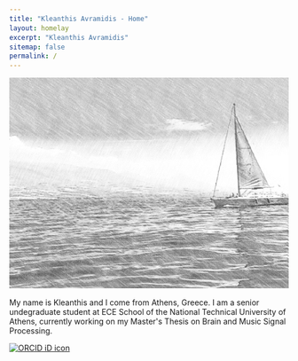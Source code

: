 ```yaml
---
title: "Kleanthis Avramidis - Home"
layout: homelay
excerpt: "Kleanthis Avramidis"
sitemap: false
permalink: /
---
```


<img src="images/sailing_sketch.jpg"
     alt="Sailing"
     style="float: center" width="540" height="380">

My name is Kleanthis and I come from Athens, Greece. I am a senior undegraduate student at ECE School of the National Technical University of Athens, currently working on my Master's Thesis on Brain and Music Signal Processing.

<div itemscope itemtype="https://schema.org/Person"><a itemprop="sameAs" content="https://orcid.org/0000-0003-0308-795X" href="https://orcid.org/0000-0003-0308-795X" target="orcid.widget" rel="me noopener noreferrer" style="vertical-align:top;"><img src="https://orcid.org/sites/default/files/images/orcid_16x16.png" style="width:1em;margin-right:.5em;" alt="ORCID iD icon"></a></div>
